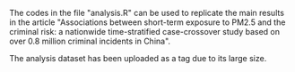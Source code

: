 The codes in the file "analysis.R" can be used to replicate the main results in the article "Associations between short-term exposure to PM2.5 and the criminal risk: a nationwide time-stratified case-crossover study based on over 0.8 million criminal incidents in China".

The analysis dataset has been uploaded as a tag due to its large size.

